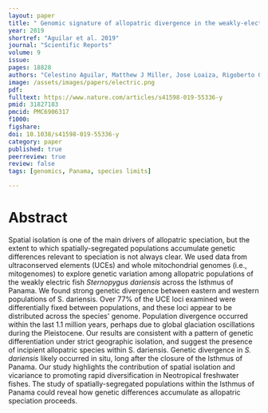 ```yaml
---
layout: paper
title: " Genomic signature of allopatric divergence in the weakly-electric fish <i>Sternopygus dariensis</i> in the Isthmus of Panama"
year: 2019
shortref: "Aguilar et al. 2019"
journal: "Scientific Reports"
volume: 9
issue:
pages: 18828
authors: "Celestino Aguilar, Matthew J Miller, Jose Loaiza, Rigoberto Gonzalez, Rüdiger Krahe, Luis de Leon"
image: /assets/images/papers/electric.png
pdf:
fulltext: https://www.nature.com/articles/s41598-019-55336-y
pmid: 31827183
pmcid: PMC6906317
f1000:
figshare:
doi: 10.1038/s41598-019-55336-y
category: paper
published: true
peerreview: true
review: false
tags: [genomics, Panama, species limits]

---
```


# Abstract
Spatial isolation is one of the main drivers of allopatric speciation, but the extent to which spatially-segregated populations accumulate genetic differences relevant to speciation is not always clear. We used data from ultraconserved elements (UCEs) and whole mitochondrial genomes (i.e., mitogenomes) to explore genetic variation among allopatric populations of the weakly electric fish <i>Sternopygus dariensis</i> across the Isthmus of Panama. We found strong genetic divergence between eastern and western populations of S. dariensis. Over 77% of the UCE loci examined were differentially fixed between populations, and these loci appear to be distributed across the species' genome. Population divergence occurred within the last 1.1 million years, perhaps due to global glaciation oscillations during the Pleistocene. Our results are consistent with a pattern of genetic differentiation under strict geographic isolation, and suggest the presence of incipient allopatric species within S. dariensis. Genetic divergence in <i>S. dariensis</i> likely occurred in situ, long after the closure of the Isthmus of Panama. Our study highlights the contribution of spatial isolation and vicariance to promoting rapid diversification in Neotropical freshwater fishes. The study of spatially-segregated populations within the Isthmus of Panama could reveal how genetic differences accumulate as allopatric speciation proceeds.
